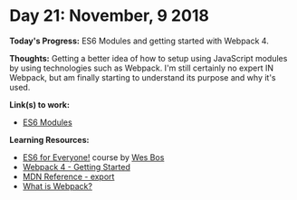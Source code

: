 # Day 21: November, 9 2018

**Today's Progress:** ES6 Modules and getting started with Webpack 4.

**Thoughts:** Getting a better idea of how to setup using JavaScript modules by using technologies such as Webpack. I'm still certainly no expert IN Webpack, but am finally starting to understand its purpose and why it's used.

**Link(s) to work:**
* [ES6 Modules](https://github.com/mccoyrjm/100-days-of-code/tree/master/log-work-files/day-021/es6modules)

**Learning Resources:**
* [ES6 for Everyone!](https://es6.io/) course by [Wes Bos](https://wesbos.com/)
* [Webpack 4 - Getting Started](https://webpack.js.org/guides/getting-started/)
* [MDN Reference - export](https://developer.mozilla.org/en-US/docs/web/javascript/reference/statements/export)
* [What is Webpack?](https://www.youtube.com/watch?v=nfmvexyoHXE)